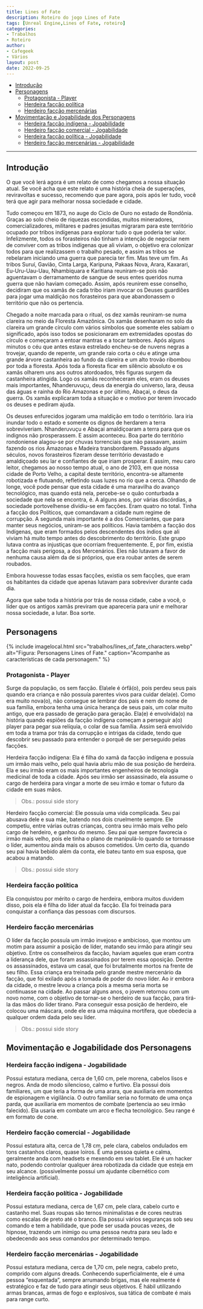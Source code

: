 ```yaml
---
title: Lines of Fate
description: Roteiro do jogo Lines of Fate
tags: [Unreal Engine,Lines of Fate, roteiro]
categories: 
- Trabalhos
- Roteiro
author: 
- Cafegeek
- Vários
layout: post
date: 2022-09-25 
---
```


- [Introdução](#introdução)
- [Personagens](#personagens)
  - [Protagonista - Player](#protagonista---player)
  - [Herdeira facção política](#herdeira-facção-política)
  - [Herdeiro facção mercenárias](#herdeiro-facção-mercenárias)
- [Movimentação e Jogabilidade dos Personagens](#movimentação-e-jogabilidade-dos-personagens)
  - [Herdeira facção indígena - Jogabilidade](#herdeira-facção-indígena---jogabilidade)
  - [Herdeiro facção comercial - Jogabilidade](#herdeiro-facção-comercial---jogabilidade)
  - [Herdeira facção política - Jogabilidade](#herdeira-facção-política---jogabilidade)
  - [Herdeiro facção mercenárias - Jogabilidade](#herdeiro-facção-mercenárias---jogabilidade)

***

## Introdução

O que você lerá agora é um relato de como chegamos a nossa situação atual. Se você acha que este relato é uma história cheia de superações, reviravoltas e sucesso, recomendo que pare agora, pois após ler tudo, você terá que agir para melhorar nossa sociedade e cidade.

Tudo começou em 1873, no auge do Ciclo de Ouro no estado de Rondônia. Graças ao solo cheio de riquezas escondidas, muitos mineradores, comercializadores, militares e padres jesuítas migraram para este território ocupado por tribos indígenas para explorar tudo o que poderia ter valor. Infelizmente, todos os forasteiros não tinham a intenção de negociar nem de conviver com as tribos indígenas que ali viviam, o objetivo era colonizar todos para que realizassem o trabalho pesado, e assim as tribos se rebelaram iniciando uma guerra que parecia ter fim. Mas teve um fim. As tribos Suruí, Gavião, Cinta Larga, Karipuna, Pakaas Nova, Arara, Kaxarari, Eu-Uru-Uau-Uau, Nhambiquara e Karitiana reuniram-se pois não aguentavam o derramamento de sangue de seus entes queridos numa guerra que não haviam começado. Assim, após reunirem esse conselho, decidiram que os xamãs de cada tribo iriam invocar os Deuses guardiões para jogar uma maldição nos forasteiros para que abandonassem o território que não os pertencia.

Chegado a noite marcada para o ritual, os dez xamãs reuniram-se numa clareira no meio da Floresta Amazônica. Os xamãs desenharam no solo da clareira um grande círculo com vários símbolos que somente eles sabiam o significado, após isso todos se posicionaram em extremidades opostas do círculo e começaram a entoar mantras e a tocar tambores. Após alguns minutos o céu que antes estava estrelado encheu-se de nuvens negras a trovejar, quando de repente, um grande raio corta o céu e atinge uma grande árvore castanheira ao fundo da clareira e um alto trovão ribombou por toda a floresta. Após toda a floresta ficar em silêncio absoluto e os xamãs olharem uns aos outros atordoados, três figuras surgem da castanheira atingida. Logo os xamãs reconheceram eles, eram os deuses mais importantes, Nhanderuvuçu, deus da energia do universo, Iara, deusa das águas e rainha do Rio Amazonas e por último, Abaçai, o deus da guerra. Os xamãs explicaram toda a situação e o motivo por terem invocado os deuses e pediram ajuda.

Os deuses enfurecidos jogaram uma maldição em todo o território. Iara iria inundar todo o estado e somente os dignos de herdarem a terra sobreviveriam. Nhanderuvuçu e Abaçai amaldiçoaram a terra para que os indignos não prosperassem. E assim aconteceu. Boa parte do território rondoniense alagou-se por chuvas torrenciais que não passavam, assim fazendo os rios Amazonas e Madeira transbordarem.
Passado alguns séculos, novos forasteiros fizeram desse território devastado e amaldiçoado seu lar e confiantes de que iriam prosperar.
E assim, meu caro leitor, chegamos ao nosso tempo atual, o ano de 2103, em que nossa cidade de Porto Velho, a capital deste território, encontra-se altamente robotizada e flutuando, refletindo suas luzes no rio que a cerca. Olhando de longe, você pode pensar que esta cidade é uma maravilha do avanço tecnológico, mas quando está nela, percebe-se o quão conturbada a sociedade que nela se encontra, é.
A alguns anos, por várias discórdias, a sociedade portovelhense dividiu-se em facções. Eram quatro no total. Tinha a facção dos Políticos, que comandavam a cidade num regime de corrupção. A segunda mais importante é a dos Comerciantes, que para manter seus negócios, uniram-se aos políticos. Havia também a facção dos Indígenas, que eram formados pelos descendentes dos índios que ali viviam há muito tempo antes do descobrimento do território. Este grupo lutava contra as injustiças que ocorriam frequentemente. E, por fim, existia a facção mais perigosa, a dos Mercenários. Eles não lutavam a favor de nenhuma causa além da de si próprios, que era roubar antes de serem roubados.

Embora houvesse todas essas facções, existia os sem facções, que eram os habitantes da cidade que apenas lutavam para sobreviver durante cada dia.

Agora que sabe toda a história por trás de nossa cidade, cabe a você, o líder que os antigos xamãs previram que apareceria para unir e melhorar nossa sociedade, a lutar. Boa sorte.

## Personagens

{% include imagelocal.html
    src="trabalhos/lines_of_fate_characters.webp"
    alt="Figura: Personagens Lines of Fate."
    caption="Acompanhe as características de cada personagem."
%}

### Protagonista - Player

Surge da população, os sem facção. Ela\ele é órfã(o), pois perdeu seus pais quando era criança e não possuía parentes vivos para cuidar dela(e). Como era muito nova(o), não consegue se lembrar dos pais e nem do nome de sua família, embora tenha uma única herança de seus pais, um colar muito antigo, que era passado de geração para geração. Ela(e) é envolvida(o) na história quando espiões da facção indígena começam a perseguir a(o) player para pegar sua relíquia, o colar de sua família. Assim será envolvido em toda a trama por trás da corrupção e intrigas da cidade, tendo que descobrir seu passado para entender o porquê de ser perseguido pelas facções.

Herdeira facção indígena: Ela é filha do xamã da facção indígena e possuía um irmão mais velho, pelo qual havia abriu mão de sua posição de herdeira. Ela e seu irmão eram os mais importantes engenheiros de tecnologia medicinal de toda a cidade. Após seu irmão ser assassinado, ela assume o cargo de herdeira para vingar a morte de seu irmão e tomar o futuro da cidade em suas mãos.

> Obs.: possui side story

Herdeiro facção comercial: Ele possuía uma vida complicada. Seu pai abusava dele e sua mãe, batendo nos dois cruelmente sempre. Ele competiu, entre várias outras crianças, contra seu irmão mais velho pelo cargo de herdeiro, e ganhou do mesmo. Seu pai que sempre favorecia o irmão mais velho, pois ele tinha o plano de manipulá-lo quando se tornasse o líder, aumentou ainda mais os abusos cometidos. Um certo dia, quando seu pai havia bebido além da conta, ele bateu tanto em sua esposa, que acabou a matando.

> Obs.: possui side story

### Herdeira facção política

Ela conquistou por mérito o cargo de herdeira, embora muitos duvidem disso, pois ela é filha do líder atual da facção. Ela foi treinada para conquistar a confiança das pessoas com discursos.

### Herdeiro facção mercenárias

O líder da facção possuía um irmão invejoso e ambicioso, que montou um motim para assumir a posição de líder, matando seu irmão para atingir seu objetivo. Entre os conselheiros da facção, haviam aqueles que eram contra a liderança dele, que foram assassinados por terem essa oposição. Dentre os assassinados, estava um casal, que foi brutalmente mortos na frente de seu filho. Essa criança era treinada pelo grande mestre mercenário da facção, que foi exilado após a tomada de poder do novo líder. Ao ir embora da cidade, o mestre levou a criança pois a mesma seria morta se continuasse na cidade. Ao passar alguns anos, o jovem retornou com um novo nome, com o objetivo de tornar-se o herdeiro de sua facção, para tirá-la das mãos do líder tirano. Para conseguir essa posição de herdeiro, ele colocou uma máscara, onde ele era uma máquina mortífera, que obedecia a qualquer ordem dada pelo seu líder.

> Obs.: possui side story

## Movimentação e Jogabilidade dos Personagens

### Herdeira facção indígena - Jogabilidade

Possui estatura mediana, cerca de 1,60 cm, pele morena, cabelos lisos e negros. Anda de modo silencioso, calmo e furtivo. Ela possui dois familiares, um que teria a forma de uma arara, que auxiliaria em momentos de espionagem e vigilância. O outro familiar seria no formato de uma onça parda, que auxiliaria em momentos de combate (pertencia ao seu irmão falecido). Ela usaria em combate um arco e flecha tecnológico. Seu range é em formato de cone.

### Herdeiro facção comercial - Jogabilidade

Possui estatura alta, cerca de 1,78 cm, pele clara, cabelos ondulados em tons castanhos claros, quase loiros. É uma pessoa quieta e calma, geralmente anda com headsets e mexendo em seu tablet. Ele é um hacker nato, podendo controlar qualquer área robotizada da cidade que esteja em seu alcance. (possivelmente possui um ajudante cibernético com inteligência artificial).

### Herdeira facção política - Jogabilidade

Possui estatura mediana, cerca de 1,67 cm, pele clara, cabelo curto e castanho mel. Suas roupas são ternos minimalistas e de cores neutras como escalas de preto até o branco. Ela possui vários seguranças sob seu comando e tem a habilidade, que pode ser usada poucas vezes, de hipnose, trazendo um inimigo ou uma pessoa neutra para seu lado e obedecendo aos seus comandos por determinado tempo.

### Herdeiro facção mercenárias - Jogabilidade

Possui estatura mediana, cerca de 1,70 cm, pele negra, cabelo preto, comprido com alguns dreads. Conhecendo superficialmente, ele é uma pessoa “esquentada”, sempre arrumando brigas, mas ele realmente é estratégico e faz de tudo para atingir seus objetivos. É hábil utilizando armas brancas, armas de fogo e explosivos, sua tática de combate é mais para range curto.
